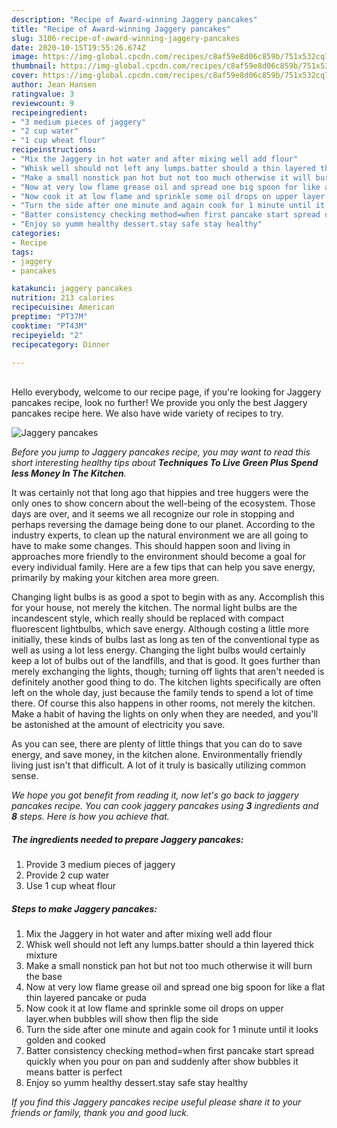```yaml
---
description: "Recipe of Award-winning Jaggery pancakes"
title: "Recipe of Award-winning Jaggery pancakes"
slug: 3106-recipe-of-award-winning-jaggery-pancakes
date: 2020-10-15T19:55:26.674Z
image: https://img-global.cpcdn.com/recipes/c8af59e8d06c859b/751x532cq70/jaggery-pancakes-recipe-main-photo.jpg
thumbnail: https://img-global.cpcdn.com/recipes/c8af59e8d06c859b/751x532cq70/jaggery-pancakes-recipe-main-photo.jpg
cover: https://img-global.cpcdn.com/recipes/c8af59e8d06c859b/751x532cq70/jaggery-pancakes-recipe-main-photo.jpg
author: Jean Hansen
ratingvalue: 3
reviewcount: 9
recipeingredient:
- "3 medium pieces of jaggery"
- "2 cup water"
- "1 cup wheat flour"
recipeinstructions:
- "Mix the Jaggery in hot water and after mixing well add flour"
- "Whisk well should not left any lumps.batter should a thin layered thick mixture"
- "Make a small nonstick pan hot but not too much otherwise it will burn the base"
- "Now at very low flame grease oil and spread one big spoon for like a flat thin layered pancake or puda"
- "Now cook it at low flame and sprinkle some oil drops on upper layer.when bubbles will show then flip the side"
- "Turn the side after one minute and again cook for 1 minute until it looks golden and cooked"
- "Batter consistency checking method=when first pancake start spread quickly when you pour on pan and suddenly after show bubbles it means batter is perfect"
- "Enjoy so yumm healthy dessert.stay safe stay healthy"
categories:
- Recipe
tags:
- jaggery
- pancakes

katakunci: jaggery pancakes 
nutrition: 213 calories
recipecuisine: American
preptime: "PT37M"
cooktime: "PT43M"
recipeyield: "2"
recipecategory: Dinner

---
```

<br>
Hello everybody, welcome to our recipe page, if you're looking for Jaggery pancakes recipe, look no further! We provide you only the best Jaggery pancakes recipe here. We also have wide variety of recipes to try.
<br>


![Jaggery pancakes](https://img-global.cpcdn.com/recipes/c8af59e8d06c859b/751x532cq70/jaggery-pancakes-recipe-main-photo.jpg)

<i>Before you jump to Jaggery pancakes recipe, you may want to read this short interesting healthy tips about 
<strong>Techniques To Live Green Plus Spend less Money In The Kitchen</strong>.</i>
</br>

It was certainly not that long ago that hippies and tree huggers were the only ones to show concern about the well-being of the ecosystem. Those days are over, and it seems we all recognize our role in stopping and perhaps reversing the damage being done to our planet. According to the industry experts, to clean up the natural environment we are all going to have to make some changes. This should happen soon and living in approaches more friendly to the environment should become a goal for every individual family. Here are a few tips that can help you save energy, primarily by making your kitchen area more green.

Changing light bulbs is as good a spot to begin with as any. Accomplish this for your house, not merely the kitchen. The normal light bulbs are the incandescent style, which really should be replaced with compact fluorescent lightbulbs, which save energy. Although costing a little more initially, these kinds of bulbs last as long as ten of the conventional type as well as using a lot less energy. Changing the light bulbs would certainly keep a lot of bulbs out of the landfills, and that is good. It goes further than merely exchanging the lights, though; turning off lights that aren't needed is definitely another good thing to do. The kitchen lights specifically are often left on the whole day, just because the family tends to spend a lot of time there. Of course this also happens in other rooms, not merely the kitchen. Make a habit of having the lights on only when they are needed, and you'll be astonished at the amount of electricity you save.

As you can see, there are plenty of little things that you can do to save energy, and save money, in the kitchen alone. Environmentally friendly living just isn't that difficult. A lot of it truly is basically utilizing common sense.


<i>We hope you got benefit from reading it, now let's go back to jaggery pancakes recipe. You can cook jaggery pancakes using <strong>3</strong> ingredients and <strong>8</strong> steps. Here is how you achieve that.
</i>

##### The ingredients needed to prepare Jaggery pancakes:

1. Provide 3 medium pieces of jaggery
1. Provide 2 cup water
1. Use 1 cup wheat flour


##### Steps to make Jaggery pancakes:

1. Mix the Jaggery in hot water and after mixing well add flour
1. Whisk well should not left any lumps.batter should a thin layered thick mixture
1. Make a small nonstick pan hot but not too much otherwise it will burn the base
1. Now at very low flame grease oil and spread one big spoon for like a flat thin layered pancake or puda
1. Now cook it at low flame and sprinkle some oil drops on upper layer.when bubbles will show then flip the side
1. Turn the side after one minute and again cook for 1 minute until it looks golden and cooked
1. Batter consistency checking method=when first pancake start spread quickly when you pour on pan and suddenly after show bubbles it means batter is perfect
1. Enjoy so yumm healthy dessert.stay safe stay healthy


<i>If you find this Jaggery pancakes recipe useful please share it to your friends or family, thank you and good luck.</i>
